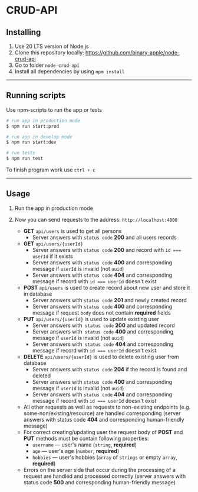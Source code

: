 # CRUD-API

## Installing
1. Use 20 LTS version of Node.js   
2. Clone this repository locally: https://github.com/binary-apple/node-crud-api
3. Go to folder ``node-crud-api``  
4. Install all dependencies by using ``npm install``

---

## Running scripts
Use npm-scripts to run the app or tests
```bash
# run app in production mode
$ npm run start:prod

# run app in develop mode
$ npm run start:dev

# run tests
$ npm run test
```

To finish program work use ``ctrl + c``

---

## Usage
1. Run the app in production mode
2. Now you can send requests to the address: `http://localhost:4000`

    - **GET** `api/users` is used to get all persons
        -  Server answers with `status code` **200** and all users records
    - **GET** `api/users/{userId}` 
        -  Server answers with `status code` **200** and record with `id === userId` if it exists
        -  Server answers with `status code` **400** and corresponding message if `userId` is invalid (not `uuid`)
        -  Server answers with `status code` **404** and corresponding message if record with `id === userId` doesn't exist
    - **POST** `api/users` is used to create record about new user and store it in database
        -  Server answers with `status code` **201** and newly created record
        -  Server answers with `status code` **400** and corresponding message if request `body` does not contain **required** fields
    - **PUT** `api/users/{userId}` is used to update existing user
        -  Server answers with` status code` **200** and updated record
        -  Server answers with` status code` **400** and corresponding message if `userId` is invalid (not `uuid`)
        -  Server answers with` status code` **404** and corresponding message if record with `id === userId` doesn't exist
    - **DELETE** `api/users/{userId}` is used to delete existing user from database
        -  Server answers with `status code` **204** if the record is found and deleted
        -  Server answers with `status code` **400** and corresponding message if `userId` is invalid (not `uuid`)
        -  Server answers with `status code` **404** and corresponding message if record with `id === userId` doesn't exist
    - All other requests as well as requests to non-existing endpoints (e.g. some-non/existing/resource) are handled corresponding (server answers with status code **404** and corresponding human-friendly message)
    - For correct creating/updating user the request body of **POST** and **PUT** methods must be contain following properties:
        - `username` — user's name (`string`, **required**)
        - `age` — user's age (`number`, **required**)
        - `hobbies` — user's hobbies (`array` of `strings` or empty `array`, **required**)
    - Errors on the server side that occur during the processing of a request are handled and processed correctly (server answers with status code **500** and corresponding human-friendly message)